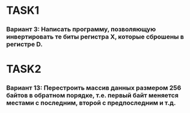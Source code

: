 
# TASK1
### Вариант 3: Написать программу, позволяющую инвертировать те биты регистра X, которые сброшены в регистре D.
# TASK2
### Вариант 13: Перестроить массив данных размером 256 байтов в обратном порядке, т.е. первый байт меняется местами с последним, второй с предпоследним и т.д.
